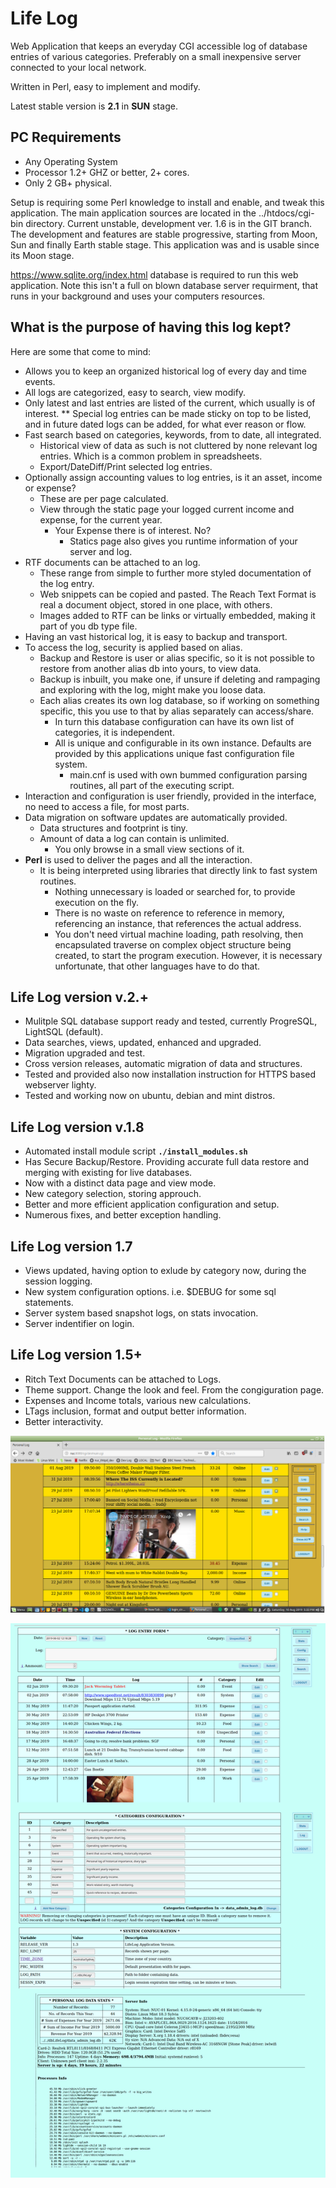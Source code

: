 # Life Log

Web Application that keeps an everyday CGI accessible log of database entries of various categories.
Preferably on a small inexpensive server connected to your local network.

Written in Perl, easy to implement and modify.

Latest stable version is **2.1** in **SUN** stage.


## PC Requirements

* Any Operating System
* Processor 1.2+ GHZ or better, 2+ cores.
* Only 2 GB+ physical. 
 
Setup is requiring some Perl knowledge to install and enable, and tweak this application. The main application sources are located in the ../htdocs/cgi-bin directory. Current unstable, development ver. 1.6 is in the GIT branch. The development and features are stable progressive, starting from Moon, Sun and finally Earth stable stage. This application was and is usable since its Moon stage.

https://www.sqlite.org/index.html database is required to run this web application. Note this isn't a full on blown database server requirment, that runs in your background and uses your computers resources.

## What is the purpose of having this log kept?

Here are some that come to mind:

* Allows you to keep an organized historical log of every day and time events.
* All logs are categorized, easy to search, view modify.
* Only latest and last entries are listed of the current, which usually is of interest.
    ** Special log entries can be made sticky on top to be listed, and in future dated logs can be added, for what ever reason or flow.
* Fast search based on categories, keywords, from to date, all integrated.
  * Historical view of data as such is not cluttered by none relevant log entries. Which is a common problem in spreadsheets.
  * Export/DateDiff/Print selected log entries.
* Optionally assign accounting values to log entries, is it an asset, income or expense? 
  * These are per page calculated.
  * View through the static page your logged current income and expense, for the current year.
    * Your Expense there is of interest. No?
      * Statics page also gives you runtime information of your server and log.  
* RTF documents can be attached to an log.
  * These range from simple to further more styled documentation of the log entry.
  * Web snippets can be copied and pasted. The Reach Text Format is real a document object, stored in one place, with others.
  * Images added to RTF can be links or virtually embedded, making it part of you db type file.
* Having an vast historical log, it is easy to backup and transport.
* To access the log, security is applied based on alias.
  * Backup and Restore is user or alias specific, so it is not possible to restore from another alias db into yours, to view data.
  * Backup is inbuilt, you make one, if unsure if deleting and rampaging and exploring with the log, might make you loose data.
  * Each alias creates its own log database, so if working on something specific, this you use to that by alias separately can access/share.
    * In turn this database configuration can have its own list of categories, it is independent.
    * All is unique and configurable in its own instance. Defaults are provided by this applications unique fast configuration file system.
      * main.cnf is used with own bummed configuration parsing routines, all part of the executing script.
* Interaction and configuration is user friendly, provided in the interface, no need to access a file, for most parts.
* Data migration on software updates are automatically provided.
  * Data structures and footprint is tiny.
  * Amount of data a log can contain is unlimited.
    * You only browse in a small view sections of it.
* **Perl** is used to deliver the pages and all the interaction.
  * It is being interpreted using libraries that directly link to fast system routines.
    * Nothing unnecessary is loaded or searched for, to provide execution on the fly.
    * There is no waste on reference to reference in memory, referencing an instance, that references the actual address.
    * You don't need virtual machine loading, path resolving, then encapsulated traverse on complex object structure being created, to start the program execution. However, it is necessary unfortunate, that other languages have to do that.

## Life Log version v.2.+

* Mulitple SQL database support ready and tested, currently ProgreSQL, LightSQL (default).
* Data searches, views, updated, enhanced and upgraded.
* Migration upgraded and test.
* Cross version releases, automatic migration of data and structures.
* Tested and provided also now installation instruction for HTTPS based webserver lighty.
* Tested and working now on ubuntu, debian and mint distros.
  
## Life Log version v.1.8 

* Automated install module script **`./install_modules.sh `**
* Has Secure Backup/Restore. Providing accurate full data restore and merging with existing for live databases.
* Now with a distinct data page and view mode.
* New category selection, storing approuch.
* Better and more efficient application configuration and setup.
* Numerous fixes, and better exception handling.

## Life Log version 1.7

* Views updated, having option to exlude by category now, during the session logging.
* New system configuration options. i.e. $DEBUG for some sql statements.
* Server system based snapshot logs, on stats invocation.
* Server indentifier on login.

## Life Log version 1.5+

* Ritch Text Documents can be attached to Logs.
* Theme support. Change the look and feel. From the congiguration page.
* Expenses and Income totals, various new calculations.
* LTags inclusion, format and output better information.
* Better interactivity.

![Sample](VS-on-METABOX-42.png)



![Sample](VS-on-METABOX-34.png)


